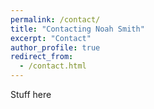 ```yaml
---
permalink: /contact/
title: "Contacting Noah Smith"
excerpt: "Contact"
author_profile: true
redirect_from: 
  - /contact.html
---
```


Stuff here
